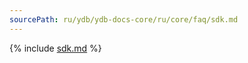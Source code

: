 ```yaml
---
sourcePath: ru/ydb/ydb-docs-core/ru/core/faq/sdk.md
---
```

{% include [sdk.md](_includes/sdk.md) %}
